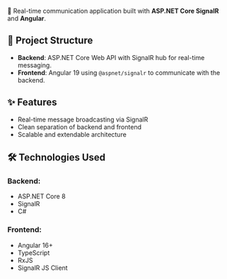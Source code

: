 📡 Real-time communication application built with **ASP.NET Core SignalR** and **Angular**.

## 🔧 Project Structure

- **Backend**: ASP.NET Core Web API with SignalR hub for real-time messaging.
- **Frontend**: Angular 19 using `@aspnet/signalr` to communicate with the backend.

## ✨ Features

- Real-time message broadcasting via SignalR
- Clean separation of backend and frontend
- Scalable and extendable architecture

## 🛠️ Technologies Used

### Backend:
- ASP.NET Core 8
- SignalR
- C#
  
### Frontend:
- Angular 16+
- TypeScript
- RxJS
- SignalR JS Client
